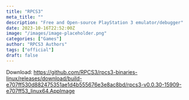 ```yaml
---
title: "RPCS3"
meta_title: ""
description: "Free and Open-source PlayStation 3 emulator/debugger"
date: 2023-10-16T22:52:00Z
image: "/images/image-placeholder.png"
categories: ["Games"]
author: "RPCS3 Authors"
tags: ["official"]
draft: false
---
```


Download: https://github.com/RPCS3/rpcs3-binaries-linux/releases/download/build-e707ff530d882475351ae1d4b555676e3e8ac8bd/rpcs3-v0.0.30-15909-e707ff53_linux64.AppImage
